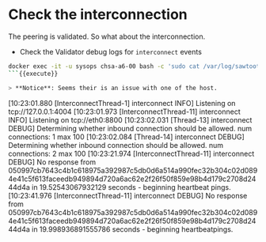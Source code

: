 # Check the interconnection

The peering is validated. So what about the interconnection.

* Check the Validator debug logs for `interconnect` events

```bash
docker exec -it -u sysops chsa-a6-00 bash -c 'sudo cat /var/log/sawtooth/validator-debug.log | grep interconnect'
```{{execute}}

> **Notice**: Seems their is an issue with one of the host.

```
[10:23:01.880 [InterconnectThread-1] interconnect INFO] Listening on tcp://127.0.0.1:4004
[10:23:01.973 [InterconnectThread-11] interconnect INFO] Listening on tcp://eth0:8800
[10:23:02.031 [Thread-13] interconnect DEBUG] Determining whether inbound connection should be allowed. num connections: 1 max 100
[10:23:02.084 [Thread-14] interconnect DEBUG] Determining whether inbound connection should be allowed. num connections: 2 max 100
[10:23:21.974 [InterconnectThread-11] interconnect DEBUG] No response from 050997cb7643c4b1c618975a392987c5db0d6a514a990fec32b304c02d0894e41c5f613faceedb949894d720a6ac62e2f26f50f859e98b4d179c2708d2444d4a in 19.52543067932129 seconds - beginning heartbeat pings.
[10:23:41.976 [InterconnectThread-11] interconnect DEBUG] No response from 050997cb7643c4b1c618975a392987c5db0d6a514a990fec32b304c02d0894e41c5f613faceedb949894d720a6ac62e2f26f50f859e98b4d179c2708d2444d4a in 19.998936891555786 seconds - beginning heartbeatpings.
```
